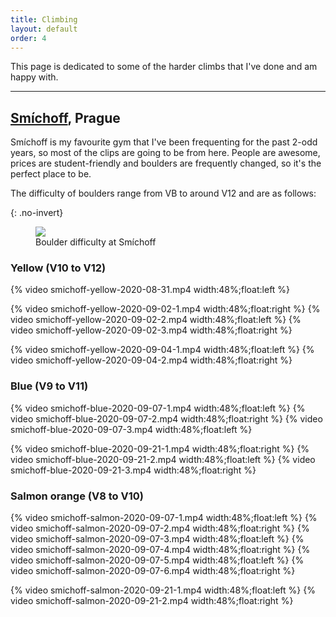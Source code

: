 ```yaml
---
title: Climbing
layout: default
order: 4
---
```


This page is dedicated to some of the harder climbs that I've done and am happy with.

---

## [Smíchoff](https://www.lezeckecentrum.cz/cs/), Prague
Smíchoff is my favourite gym that I've been frequenting for the past 2-odd years, so most of the clips are going to be from here. People are awesome, prices are student-friendly and boulders are frequently changed, so it's the perfect place to be.

The difficulty of boulders range from VB to around V12 and are as follows:

{: .no-invert}
<figure>
<img src="smichoff-grading.svg">
<figcaption>Boulder difficulty at Smíchoff</figcaption>
</figure>

### Yellow (V10 to V12)
{% video smichoff-yellow-2020-08-31.mp4 width:48%;float:left %}

{% video smichoff-yellow-2020-09-02-1.mp4 width:48%;float:right %}
{% video smichoff-yellow-2020-09-02-2.mp4 width:48%;float:left  %}
{% video smichoff-yellow-2020-09-02-3.mp4 width:48%;float:right %}

{% video smichoff-yellow-2020-09-04-1.mp4 width:48%;float:left %}
{% video smichoff-yellow-2020-09-04-2.mp4 width:48%;float:right %}


### Blue (V9 to V11)
{% video smichoff-blue-2020-09-07-1.mp4 width:48%;float:left %}
{% video smichoff-blue-2020-09-07-2.mp4 width:48%;float:right %}
{% video smichoff-blue-2020-09-07-3.mp4 width:48%;float:left %}

{% video smichoff-blue-2020-09-21-1.mp4 width:48%;float:right %}
{% video smichoff-blue-2020-09-21-2.mp4 width:48%;float:left %}
{% video smichoff-blue-2020-09-21-3.mp4 width:48%;float:right %}

### Salmon orange (V8 to V10)
{% video smichoff-salmon-2020-09-07-1.mp4 width:48%;float:left %}
{% video smichoff-salmon-2020-09-07-2.mp4 width:48%;float:right %}
{% video smichoff-salmon-2020-09-07-3.mp4 width:48%;float:left %}
{% video smichoff-salmon-2020-09-07-4.mp4 width:48%;float:right %}
{% video smichoff-salmon-2020-09-07-5.mp4 width:48%;float:left %}
{% video smichoff-salmon-2020-09-07-6.mp4 width:48%;float:right %}

{% video smichoff-salmon-2020-09-21-1.mp4 width:48%;float:left %}
{% video smichoff-salmon-2020-09-21-2.mp4 width:48%;float:right %}
